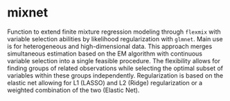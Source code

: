# mixnet

Function to extend finite mixture regression modeling through `flexmix` with variable selection abilities by likelihood regularization with `glmnet`. Main use is for heterogeneous and high-dimensional data. This approach merges simultaneous estimation based on the EM algorithm with continuous variable selection into a single feasible procedure. The flexibility allows for finding groups of related observations while selecting the optimal subset of variables within these groups independently. Regularization is based on the elastic net allowing for L1 (LASSO) and L2 (Ridge) regularization or a weighted combination of the two (Elastic Net). 
